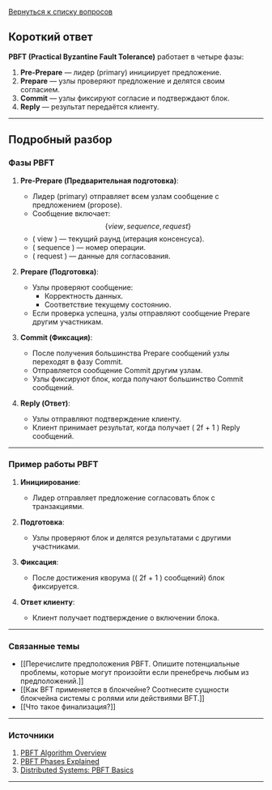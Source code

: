 [Вернуться к списку вопросов](3.%20Список%20вопросов)
## Короткий ответ

**PBFT (Practical Byzantine Fault Tolerance)** работает в четыре фазы:
1. **Pre-Prepare** — лидер (primary) инициирует предложение.
2. **Prepare** — узлы проверяют предложение и делятся своим согласием.
3. **Commit** — узлы фиксируют согласие и подтверждают блок.
4. **Reply** — результат передаётся клиенту.

---

## Подробный разбор

### Фазы PBFT

1. **Pre-Prepare (Предварительная подготовка)**:
   - Лидер (primary) отправляет всем узлам сообщение с предложением (propose).
   - Сообщение включает:
     $$
     \{view, sequence, request\}
     $$
   - \( view \) — текущий раунд (итерация консенсуса).
   - \( sequence \) — номер операции.
   - \( request \) — данные для согласования.

2. **Prepare (Подготовка)**:
   - Узлы проверяют сообщение:
     - Корректность данных.
     - Соответствие текущему состоянию.
   - Если проверка успешна, узлы отправляют сообщение Prepare другим участникам.

3. **Commit (Фиксация)**:
   - После получения большинства Prepare сообщений узлы переходят в фазу Commit.
   - Отправляется сообщение Commit другим узлам.
   - Узлы фиксируют блок, когда получают большинство Commit сообщений.

4. **Reply (Ответ)**:
   - Узлы отправляют подтверждение клиенту.
   - Клиент принимает результат, когда получает \( 2f + 1 \) Reply сообщений.

---

### Пример работы PBFT

1. **Инициирование**:
   - Лидер отправляет предложение согласовать блок с транзакциями.

2. **Подготовка**:
   - Узлы проверяют блок и делятся результатами с другими участниками.

3. **Фиксация**:
   - После достижения кворума (\( 2f + 1 \) сообщений) блок фиксируется.

4. **Ответ клиенту**:
   - Клиент получает подтверждение о включении блока.

---

### Связанные темы

- [[Перечислите предположения PBFT. Опишите потенциальные проблемы, которые могут произойти если пренебречь любым из предположений.]]
- [[Как BFT применяется в блокчейне? Соотнесите сущности блокчейна системы с ролями или действиями BFT.]]
- [[Что такое финализация?]]

---

### Источники

1. [PBFT Algorithm Overview](https://cointelegraph.com/explained/practical-byzantine-fault-tolerance-explained)
2. [PBFT Phases Explained](https://blockgeeks.com/what-is-pbft/)
3. [Distributed Systems: PBFT Basics](https://distributed-systems.net)

---